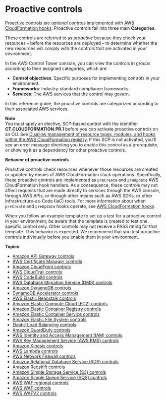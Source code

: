 # Proactive controls<a name="proactive-controls"></a>

Proactive controls are *optional controls* implemented with [AWS CloudFormation hooks](https://docs.aws.amazon.com/cloudformation-cli/latest/userguide/hooks.html#hooks-characteristics)\. Proactive controls fall into three main **Categories**\.

These controls are referred to as *proactive* because they check your resources – before the resources are deployed – to determine whether the new resources will comply with the controls that are activated in your environment\.

In the AWS Control Tower console, you can view the controls in groups according to their assigned categories, which are: 
+ **Control objectives**: Specific purposes for implementing controls in your environment\.  
+ **Frameworks**: Industry\-standard compliance frameworks\.
+ **Services**: The AWS services that the control may govern\.

In this reference guide, the proactive controls are categorized according to their associated AWS services\.

**Note**  
You must apply an elective, SCP\-based control with the identifier **CT\.CLOUDFORMATION\.PR\.1** before you can activate proactive controls on an OU\. See [Disallow management of resource types, modules, and hooks within the AWS CloudFormation registry](elective-controls.md#disallow-cfn-extensions)\. If this SCP is not activated, you'll see an error message directing you to enable this control as a prerequisite, or showing it as a dependency for other proactive controls\.

 **Behavior of proactive controls**

Proactive controls check resources whenever those resources are created or updated by means of AWS CloudFormation stack operations\. Specifically, these proactive controls are implemented as `preCreate` and `preUpdate` AWS CloudFormation hook handlers\. As a consequence, these controls may not affect requests that are made directly to services through the AWS console, through AWS APIs, or through other means such as AWS SDKs, or other Infrastructure\-as\-Code \(IaC\) tools\. For more information about when `preCreate` and `preUpdate` hooks operate, see [AWS CloudFormation hooks](https://docs.aws.amazon.com/cloudformation-cli/latest/userguide/hooks.html#hooks-characteristics)\.

When you follow an example template to set up a test for a proactive control in your environment, be aware that the template is created to test one specific control only\. Other controls may not receive a PASS rating for that template\. This behavior is expected\. We recommend that you test proactive controls individually before you enable them in your environment\.

**Topics**
+ [Amazon API Gateway controls](api-gateway-rules.md)
+ [AWS Certificate Manager controls](acm-rules.md)
+ [Amazon CloudFront controls](cloudfront-rules.md)
+ [AWS CloudTrail controls](cloudtrail-rules.md)
+ [AWS CodeBuild controls](codebuild-rules.md)
+ [AWS Database Migration Service \(DMS\) controls](dms-rules.md)
+ [Amazon DynamoDB controls](dynamodb-rules.md)
+ [DynamoDB Accelerator controls](dax-rules.md)
+ [AWS Elastic Beanstalk controls](ebs-rules.md)
+ [Amazon Elastic Compute Cloud \(EC2\) controls](ec2-rules.md)
+ [Amazon Elastic Container Registry controls](ecr-rules.md)
+ [Amazon Elastic Container Service controls](ecs-rules.md)
+ [Amazon Elastic File System controls](efs-rules.md)
+ [Elastic Load Balancing controls](elb-rules.md)
+ [Amazon GuardDuty controls](guard-duty-rules.md)
+ [AWS Identity and Access Management \(IAM\) controls](iam-rules.md)
+ [AWS Key Management Service \(AWS KMS\) controls](kms-rules.md)
+ [Amazon Kinesis controls](kinesis-rules.md)
+ [AWS Lambda controls](lambda-rules.md)
+ [AWS Network Firewall controls](network-firewall-rules.md)
+ [Amazon Relational Database Service \(RDS\) controls](rds-rules.md)
+ [Amazon Redshift controls](redshift-rules.md)
+ [Amazon Simple Storage Service \(S3\) controls](s3-rules.md)
+ [Amazon Simple Queue Service \(SQS\) controls](sqs-rules.md)
+ [AWS WAF regional controls](waf-regional-rules.md)
+ [AWS WAF controls](waf-rules.md)
+ [AWS WAFV2 controls](wafv2-rules.md)
